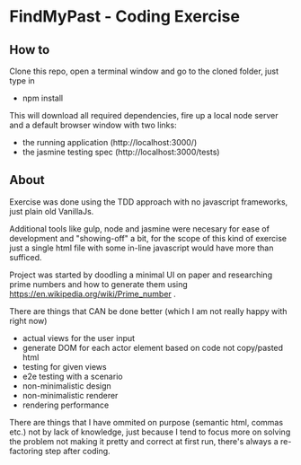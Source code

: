 # FindMyPast - Coding Exercise

## How to
Clone this repo, open a terminal window and go to the cloned folder, just type in 

- npm install

This will download all required dependencies, fire up a local node server and a default browser window with two links:

- the running application (http://localhost:3000/)
- the jasmine testing spec (http://localhost:3000/tests)

## About
Exercise was done using the TDD approach with no javascript frameworks, just plain old VanillaJs.

Additional tools like gulp, node and jasmine were necesary for ease of development and "showing-off" a bit, for the scope of this kind of exercise just a single html file with some in-line javascript would have more than sufficed.

Project was started by doodling a minimal UI on paper and researching prime numbers and how to generate them using https://en.wikipedia.org/wiki/Prime_number .


There are things that CAN be done better (which I am not really happy with right now)

- actual views for the user input
- generate DOM for each actor element based on code not copy/pasted html
- testing for given views
- e2e testing with a scenario 
- non-minimalistic design
- non-minimalistic renderer
- rendering performance

There are things that I have ommited on purpose (semantic html, commas etc.) not by lack of knowledge, just because I tend to focus more on solving the problem not making it pretty and correct at first run, there's always a re-factoring step after coding.

